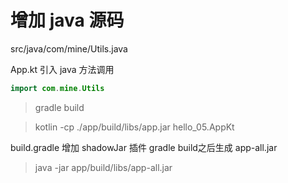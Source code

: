增加 java 源码
=============

src/java/com/mine/Utils.java

App.kt 引入 java 方法调用

```kotlin
import com.mine.Utils
```

> gradle build

> kotlin -cp ./app/build/libs/app.jar hello_05.AppKt

build.gradle 增加 shadowJar 插件
gradle build之后生成 app-all.jar

> java -jar app/build/libs/app-all.jar